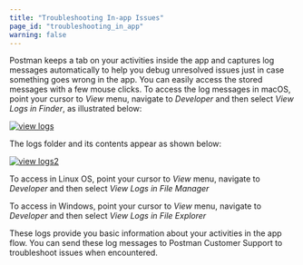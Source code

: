 ```yaml
---
title: "Troubleshooting In-app Issues"
page_id: "troubleshooting_in_app"
warning: false
---
```


Postman keeps a tab on your activities inside the app and captures log messages automatically to help you debug unresolved issues just in case something goes wrong in the app. You can easily access the stored messages with a few mouse clicks. To access the log messages in macOS, point your cursor to *View* menu, navigate to *Developer* and then select *View Logs in Finder*, as illustrated below:  

[![view logs](https://s3.amazonaws.com/postman-static-getpostman-com/postman-docs/View_Logs.png)](https://s3.amazonaws.com/postman-static-getpostman-com/postman-docs/View_Logs.png)

The logs folder and its contents appear as shown below:

[![view logs2](https://s3.amazonaws.com/postman-static-getpostman-com/postman-docs/View_Logs2.png)](https://s3.amazonaws.com/postman-static-getpostman-com/postman-docs/View_Logs2.png)

To access in Linux OS, point your cursor to *View* menu, navigate to *Developer* and then select *View Logs in File Manager*

To access in Windows, point your cursor to *View* menu, navigate to *Developer* and then select *View Logs in File Explorer*

These logs provide you basic information about your activities in the app flow. You can send these log messages to Postman Customer Support to troubleshoot issues when encountered.